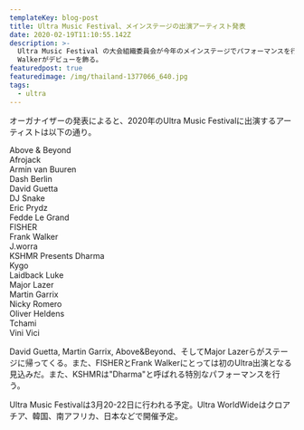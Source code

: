 ```yaml
---
templateKey: blog-post
title: Ultra Music Festival、メインステージの出演アーティスト発表
date: 2020-02-19T11:10:55.142Z
description: >-
  Ultra Music Festival の大会組織委員会が今年のメインステージでパフォーマンスを行うアーティストを発表。FISHERとFrank
  Walkerがデビューを飾る。
featuredpost: true
featuredimage: /img/thailand-1377066_640.jpg
tags:
  - ultra
---
```

オーガナイザーの発表によると、2020年のUltra Music Festivalに出演するアーティストは以下の通り。

Above & Beyond\
Afrojack\
Armin van Buuren\
Dash Berlin\
David Guetta\
DJ Snake\
Eric Prydz\
Fedde Le Grand\
FISHER\
Frank Walker\
J.worra\
KSHMR Presents Dharma\
Kygo\
Laidback Luke\
Major Lazer\
Martin Garrix\
Nicky Romero\
Oliver Heldens\
Tchami\
Vini Vici

David Guetta, Martin Garrix, Above&Beyond、そしてMajor Lazerらがステージに帰ってくる。また、FISHERとFrank Walkerにとっては初のUltra出演となる見込みだ。また、KSHMRは"Dharma"と呼ばれる特別なパフォーマンスを行う。

Ultra Music Festivalは3月20-22日に行われる予定。Ultra WorldWideはクロアチア、韓国、南アフリカ、日本などで開催予定。
